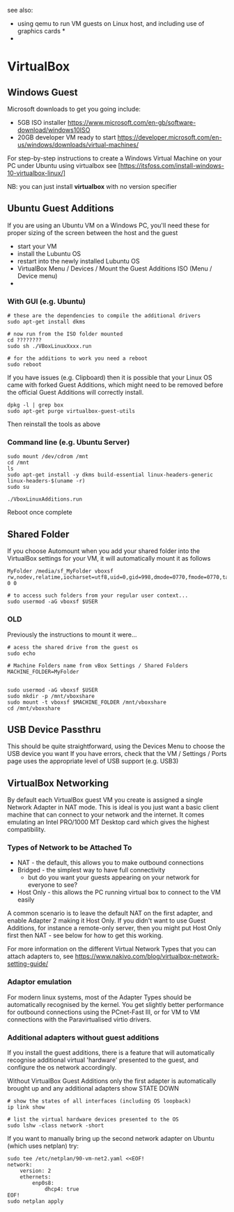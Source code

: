 
see also:

* using qemu to run VM guests on Linux host, and including use of graphics cards
    * 
* 

# VirtualBox

## Windows Guest

Microsoft downloads to get you going include:

* 5GB ISO installer https://www.microsoft.com/en-gb/software-download/windows10ISO
* 20GB developer VM ready to start https://developer.microsoft.com/en-us/windows/downloads/virtual-machines/

For step-by-step instructions to create a Windows Virtual Machine on your PC under Ubuntu using virtualbox see [https://itsfoss.com/install-windows-10-virtualbox-linux/] 

NB: you can just install **virtualbox** with no version specifier


## Ubuntu Guest Additions

If you are using an Ubuntu VM on a Windows PC, 
you'll need these for proper sizing of the screen between the host and the guest

* start your VM
* install the Lubuntu OS
* restart into the newly installed Lubuntu OS
* VirtualBox Menu / Devices / Mount the Guest Additions ISO (Menu / Device menu)
* 

### With GUI (e.g. Ubuntu)

```
# these are the dependencies to compile the additional drivers
sudo apt-get install dkms

# now run from the ISO folder mounted 
cd ????????
sudo sh ./VBoxLinuxXxxx.run

# for the additions to work you need a reboot
sudo reboot
```

If you have issues (e.g. Clipboard) then it is possible that your Linux OS came with forked Guest Additions, which might need to be removed before the official Guest Additions will correctly install.

```
dpkg -l | grep box
sudo apt-get purge virtualbox-guest-utils
```

Then reinstall the tools as above

### Command line (e.g. Ubuntu Server)

```
sudo mount /dev/cdrom /mnt
cd /mnt
ls
sudo apt-get install -y dkms build-essential linux-headers-generic linux-headers-$(uname -r)
sudo su

./VboxLinuxAdditions.run

```

Reboot once complete

## Shared Folder

If you choose Automount when you add your shared folder 
into the VirtualBox settings for your VM, 
it will automatically mount it as follows

```
MyFolder /media/sf_MyFolder vboxsf rw,nodev,relatime,iocharset=utf8,uid=0,gid=998,dmode=0770,fmode=0770,tag=VBoxAutomounter 0 0
```

```
# to access such folders from your regular user context...
sudo usermod -aG vboxsf $USER
```

### OLD

Previously the instructions to mount it were...

```
# acess the shared drive from the guest os 
sudo echo

# Machine Folders name from vBox Settings / Shared Folders
MACHINE_FOLDER=MyFolder


sudo usermod -aG vboxsf $USER
sudo mkdir -p /mnt/vboxshare
sudo mount -t vboxsf $MACHINE_FOLDER /mnt/vboxshare
cd /mnt/vboxshare
```


## USB Device Passthru

This should be quite straightforward, using the Devices Menu to choose the USB device you want
If you have errors, check that the VM / Settings / Ports page uses the appropriate level of
USB support (e.g. USB3)


## VirtualBox Networking

By default each VirtualBox guest VM you create is assigned 
a single Network Adapter in NAT mode. 
This is ideal is you just want a basic client machine 
that can connect to your network and the internet. 
It comes emulating an Intel PRO/1000 MT Desktop card 
which gives the highest compatibility.

### Types of Network to be Attached To

* NAT - the default, this allows you to make outbound connections
* Bridged - the simplest way to have full connectivity
	* but do you want your guests appearing on your network for everyone to see?
* Host Only - this allows the PC running virtual box to connect to the VM easily

A common scenario is to leave the default NAT on the first adapter, 
and enable Adapter 2 making it Host Only. If you didn't want to use 
Guest Additions, for instance a remote-only server, then you might put Host Only first then NAT - see below for how to get this working. 

For more information on the different Virtual Network Types
that you can attach adapters to, see 
https://www.nakivo.com/blog/virtualbox-network-setting-guide/

### Adaptor emulation

For modern linux systems, most of the Adapter Types 
should be automatically recognised by the kernel. 
You get slightly better performance for outbound connections 
using the PCnet-Fast III, or for VM to VM connections with 
the Paravirtualised virtio drivers.

### Additional adapters without guest additions

If you install the guest additions, there is a feature that 
will automatically recognise additional virtual 'hardware' 
presented to the guest, and configure the os network accordingly.

Without VirtualBox Guest Additions only the first adapter is automatically brought up
and any additional adapters show STATE DOWN

```
# show the states of all interfaces (including OS loopback)
ip link show

# list the virtual hardware devices presented to the OS
sudo lshw -class network -short
```

If you want to manually bring up the second network adapter
on Ubuntu (which uses netplan) try:

```
sudo tee /etc/netplan/90-vm-net2.yaml <<EOF!
network:
    version: 2
    ethernets:
        enp0s8:
            dhcp4: true
EOF!
sudo netplan apply
```
